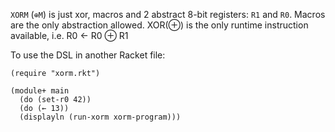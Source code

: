 `XORM` (`⊕M`) is just xor, macros and 2 abstract 8-bit registers: `R1` and `R0`.
Macros are the only abstraction allowed.
XOR(⊕) is the only runtime instruction available, i.e. R0 ← R0 ⊕ R1

To use the DSL in another Racket file:

```racket
(require "xorm.rkt")

(module+ main
  (do (set-r0 42))
  (do (← 13))
  (displayln (run-xorm xorm-program)))
```

